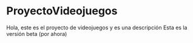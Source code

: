 # ProyectoVideojuegos

Hola, este es el proyecto de videojuegos y es una descripción
Esta es la versión beta (por ahora)
